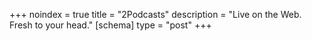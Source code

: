 +++
noindex = true
title = "2Podcasts"
description = "Live on the Web. Fresh to your head."
[schema]
  type = "post"
+++

